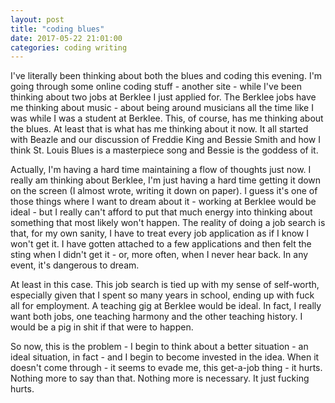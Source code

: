 ```yaml
---
layout: post
title: "coding blues"
date: 2017-05-22 21:01:00
categories: coding writing
---
```


I've literally been thinking about both the blues and coding this evening. I'm going through some online coding stuff - another site - while I've been thinking about two jobs at Berklee I just applied for. The Berklee jobs have me thinking about music - about being around musicians all the time like I was while I was a student at Berklee. This, of course, has me thinking about the blues. At least that is what has me thinking about it now. It all started with Beazle and our discussion of Freddie King and Bessie Smith and how I think St. Louis Blues is a masterpiece song and Bessie is the goddess of it.

Actually, I'm having a hard time maintaining a flow of thoughts just now. I really am thinking about Berklee, I'm just having a hard time getting it down on the screen (I almost wrote, writing it down on paper). I guess it's one of those things where I want to dream about it - working at Berklee would be ideal - but I really can't afford to put that much energy into thinking about something that most likely won't happen. The reality of doing a job search is that, for my own sanity, I have to treat every job application as if I know I won't get it. I have gotten attached to a few applications and then felt the sting when I didn't get it - or, more often, when I never hear back. In any event, it's dangerous to dream.

At least in this case. This job search is tied up with my sense of self-worth, especially given that I spent so many years in school, ending up with fuck all for employment. A teaching gig at Berklee would be ideal. In fact, I really want both jobs, one teaching harmony and the other teaching history. I would be a pig in shit if that were to happen.

So now, this is the problem - I begin to think about a better situation - an ideal situation, in fact - and I begin to become invested in the idea. When it doesn't come through - it seems to evade me, this get-a-job thing - it hurts. Nothing more to say than that. Nothing more is necessary. It just fucking hurts.

